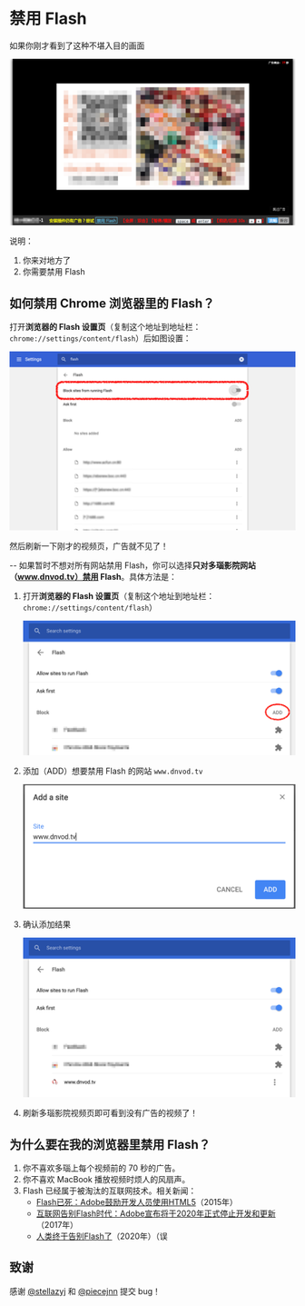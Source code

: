 # 禁用 Flash

如果你刚才看到了这种不堪入目的画面

![](assets/flash-ad.png)

说明：

1. 你来对地方了
2. 你需要禁用 Flash

## 如何禁用 Chrome 浏览器里的 Flash？
打开**浏览器的 Flash 设置页**（复制这个地址到地址栏：`chrome://settings/content/flash`）后如图设置：

![](assets/block-flash.png)

然后刷新一下刚才的视频页，广告就不见了！

--
如果暂时不想对所有网站禁用 Flash，你可以选择**只对多瑙影院网站（www.dnvod.tv）禁用 Flash**。具体方法是：

1. 打开**浏览器的 Flash 设置页**（复制这个地址到地址栏：`chrome://settings/content/flash`）

	![](assets/flash-settings-block-site-before.png)
	
2. 添加（ADD）想要禁用 Flash 的网站 `www.dnvod.tv`

	![](assets/flash-settings-block-site.png)

3. 确认添加结果

	![](assets/flash-settings-block-site-after.png)

4. 刷新多瑙影院视频页即可看到没有广告的视频了！

## 为什么要在我的浏览器里禁用 Flash？

1. 你不喜欢多瑙上每个视频前的 70 秒的广告。
2. 你不喜欢 MacBook 播放视频时烦人的风扇声。
3. Flash 已经属于被淘汰的互联网技术。相关新闻：
	- [Flash已死：Adobe鼓励开发人员使用HTML5](http://tech.163.com/15/1202/05/B9QC8E2G000915BF.html)（2015年）
	- [互联网告别Flash时代：Adobe宣布将于2020年正式停止开发和更新](http://money.163.com/17/0726/09/CQ8T30NH002580S6.html)（2017年）
	- [人类终于告别Flash了](#)（2020年）（误

## 致谢
感谢 [@stellazyj](https://www.instagram.com/stellazyj/) 和 [@piecejnn](https://www.instagram.com/piecejnn/) 提交 bug！


